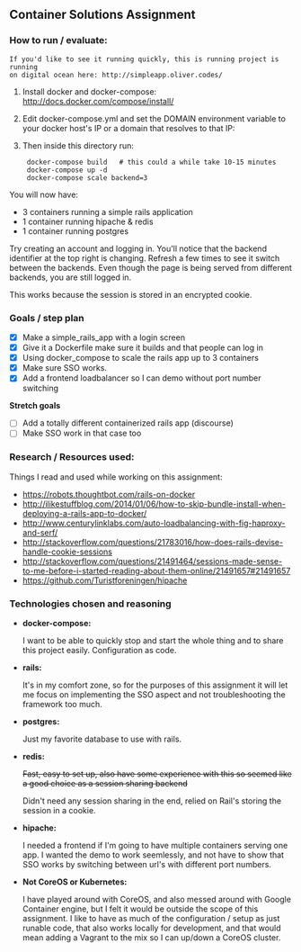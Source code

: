 Container Solutions Assignment
------------------------------

### How to run / evaluate:

    If you'd like to see it running quickly, this is running project is running
    on digital ocean here: http://simpleapp.oliver.codes/

1. Install docker and docker-compose: http://docs.docker.com/compose/install/

2. Edit docker-compose.yml and set the DOMAIN environment variable to your docker
host's IP or a domain that resolves to that IP:

3. Then inside this directory run:

        docker-compose build   # this could a while take 10-15 minutes
        docker-compose up -d
        docker-compose scale backend=3

You will now have:
  * 3 containers running a simple rails application
  * 1 container running hipache & redis
  * 1 container running postgres

Try creating an account and logging in. You'll notice that the backend identifier
at the top right is changing. Refresh a few times to see it switch between the
backends. Even though the page is being served from different backends, you are
still logged in.

This works because the session is stored in an encrypted cookie.

### Goals / step plan

- [X] Make a simple_rails_app with a login screen
- [X] Give it a Dockerfile make sure it builds and that people can log in
- [X] Using docker_compose to scale the rails app up to 3 containers
- [X] Make sure SSO works.
- [X] Add a frontend loadbalancer so I can demo without port number switching

**Stretch goals**

- [ ] Add a totally different containerized rails app (discourse)
- [ ] Make SSO work in that case too

### Research / Resources used:

Things I read and used while working on this assignment:

* https://robots.thoughtbot.com/rails-on-docker
* http://ilikestuffblog.com/2014/01/06/how-to-skip-bundle-install-when-deploying-a-rails-app-to-docker/
* http://www.centurylinklabs.com/auto-loadbalancing-with-fig-haproxy-and-serf/
* http://stackoverflow.com/questions/21783016/how-does-rails-devise-handle-cookie-sessions
* http://stackoverflow.com/questions/21491464/sessions-made-sense-to-me-before-i-started-reading-about-them-online/21491657#21491657
* https://github.com/Turistforeningen/hipache

### Technologies chosen and reasoning

* **docker-compose:**

  I want to be able to quickly stop and start the whole thing and to share this
  project easily. Configuration as code.

* **rails:**

  It's in my comfort zone, so for the purposes of this assignment it will let me
  focus on implementing the SSO aspect and not troubleshooting the framework too
  much.

* **postgres:**

  Just my favorite database to use with rails.

* **redis:**

  ~~Fast, easy to set up, also have some experience with this so seemed like a good
  choice as a session sharing backend~~

  Didn't need any session sharing in the end, relied on Rail's storing the
  session in a cookie.

* **hipache:**

  I needed a frontend if I'm going to have multiple containers serving one app.
  I wanted the demo to work seemlessly, and not have to show that SSO works by
  switching between url's with different port numbers.

* **Not CoreOS or Kubernetes:**

  I have played around with CoreOS, and also messed around with Google Container
  engine, but I felt it would be outside the scope of this assignment. I like
  to have as much of the configuration / setup as just runable code, that also
  works locally for development, and that would mean adding a Vagrant to the mix
  so I can up/down a CoreOS cluster.